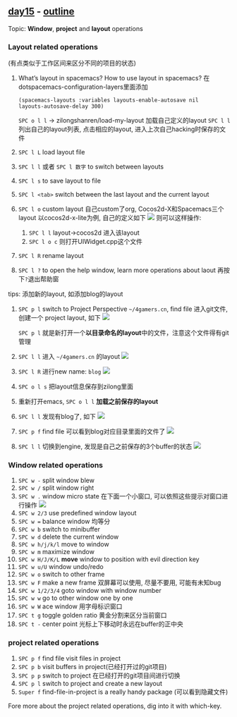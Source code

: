 ## [day15](https://emacs-china.org/t/21-emacs-15/745) - [outline](https://github.com/emacs-china/Spacemacs-rocks/tree/master/Season2/day15)

Topic: **Window**, **project** and **layout** operations

### Layout related operations 

(有点类似于工作区间来区分不同的项目的状态) 

1. What’s layout in spacemacs? How to use layout in spacemacs?
   在dotspacemacs-configuration-layers里面添加

   ``` elisp
   (spacemacs-layouts :variables layouts-enable-autosave nil                       		layouts-autosave-delay 300) 
   ```

   `SPC o l l` -> zilongshanren/load-my-layout 加载自己定义的layout
   `SPC l l` 列出自己的layout列表, 点击相应的layout, 进入上次自己hacking时保存的文件

2. `SPC l L` load layout file

3. `SPC l l` 或者 `SPC l 数字` to switch between layouts

4. `SPC l s` to save layout to file

5. `SPC l <tab>` switch between the last layout and the current layout

6. `SPC l o` custom layout
   自己custom了org, Cocos2d-X和Spacemacs三个layout
   以cocos2d-x-lite为例, 自己的定义如下
   ![](https://cdn.jsdelivr.net/gh/lisatiy/picbed-lisatiy@master/img/2020/1588394765832.png)
   则可以这样操作:

   1. `SPC l l` layout->cocos2d 进入该layout
   2. `SPC l o c` 则打开UIWidget.cpp这个文件

7. `SPC l R` rename layout

8. `SPC l ?` to open the help window, learn more operations about laout 再按下`?`退出帮助窗

tips: 添加新的layout, 如添加blog的layout

1. `SPC p l` switch to Project Perspective `~/4gamers.cn`, find file 进入git文件, 创建一个 project layout, 如下
   ![](https://cdn.jsdelivr.net/gh/lisatiy/picbed-lisatiy@master/img/2020/1588394144634.png)
   
   `SPC p l` 就是新打开一个**以目录命名的layout**中的文件，注意这个文件得有git管理
   
2. `SPC l l` 进入 `~/4gamers.cn` 的layout
   ![](https://cdn.jsdelivr.net/gh/lisatiy/picbed-lisatiy@master/img/2020/1588394218452.png)

3. `SPC l R` 进行new name: `blog`
   ![](https://cdn.jsdelivr.net/gh/lisatiy/picbed-lisatiy@master/img/2020/1588393009401.png)

4. `SPC o l s` 把layout信息保存到zilong里面

5. 重新打开emacs, `SPC o l l` **加载之前保存的layout**

6. `SPC l l`  发现有blog了, 如下
   ![](https://cdn.jsdelivr.net/gh/lisatiy/picbed-lisatiy@master/img/2020/1588393210223.png)

7. `SPC p f` find file 可以看到blog对应目录里面的文件了
   ![](https://cdn.jsdelivr.net/gh/lisatiy/picbed-lisatiy@master/img/2020/1588393267239.png)

8. `SPC l l` 切换到engine, 发现是自己之前保存的3个buffer的状态
   ![](https://cdn.jsdelivr.net/gh/lisatiy/picbed-lisatiy@master/img/2020/1588393447583.png)

### Window related operations

1. `SPC w -` split window blew
2. `SPC w /` split window right
3. `SPC w .` window micro state 在下面一个小窗口, 可以依照这些提示对窗口进行操作
   ![](https://cdn.jsdelivr.net/gh/lisatiy/picbed-lisatiy@master/img/2020/1588395308592.png)
4. `SPC w 2/3` use predefined window layout
5. `SPC w =` balance window 均等分
6. `SPC w b` switch to minibuffer
7. `SPC w d` delete the current window
8. `SPC w h/j/k/l` move to window
9. `SPC w m` maximize window
10. `SPC w H/J/K/L` **move** window to position with evil direction key
11. `SPC w u/U` window undo/redo
12. `SPC w o` switch to other frame
13. `SPC w F` make a new frame 双屏幕可以使用, 尽量不要用, 可能有未知bug
14. `SPC w 1/2/3/4` goto window with window number
15. `SPC w w` go to other window one by one
16. `SPC w W` ace window 用字母标识窗口
17. `SPC t g` toggle golden ratio 黄金分割来区分当前窗口
18. `SPC t -` center point 光标上下移动时永远在buffer的正中央

### project related operations

1. `SPC p f` find file    visit files in project
2. `SPC p b` visit buffers in project(已经打开过的git项目)
3. `SPC p p` switch to project 在已经打开的git项目间进行切换 
4. `SPC p l` switch to project and create a new layout
5. `Super f` find-file-in-project is a really handy package (可以看到隐藏文件)

Fore more about the project related operations, dig into it with which-key.